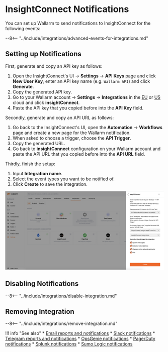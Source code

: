# InsightConnect Notifications

You can set up Wallarm to send notifications to InsightConnect for the following events:

--8<-- "../include/integrations/advanced-events-for-integrations.md"

## Setting up Notifications

First, generate and copy an API key as follows:

1. Open the InsightConnect's UI → **Settings** → **API Keys** page and click **New User Key**, enter an API key name (e.g. `Wallarm API`) and click **Generate**.
2. Copy the generated API key.
3. Go to your Wallarm account → **Settings** → **Integrations** in the [EU](https://my.wallarm.com/settings/integrations/) or [US](https://us1.my.wallarm.com/settings/integrations/) cloud and click **insightConnect**.
4. Paste the API key that you copied before into the **API Key** field.

Secondly, generate and copy an API URL as follows:

1. Go back to the InsightConnect's UI, open the **Automation** → **Workflows** page and create a new page for the Wallarm notification.
2. When asked to choose a trigger, choose the **API Trigger**.
3. Copy the generated URL.
4. Go back to **insightConnect** configuration on your Wallarm account and paste the API URL that you copied before into the **API URL** field.

Thirdly, finish the setup:

1. Input **Integration name**.
2. Select the event types you want to be notified of.
3. Click **Create** to save the integration.

![!Adding integration via the button](../../../images/user-guides/settings/integrations/add-insightconnect-integration.png)

## Disabling Notifications

--8<-- "../include/integrations/disable-integration.md"

## Removing Integration

--8<-- "../include/integrations/remove-integration.md"

!!! info "See also"
    * [Email reports and notifications](email.md)
    * [Slack notifications](slack.md)
    * [Telegram reports and notifications](telegram.md)
    * [OpsGenie notifications](opsgenie.md)
    * [PagerDuty notifications](pagerduty.md)
    * [Splunk notifications](splunk.md)
    * [Sumo Logic notifications](sumologic.md)
